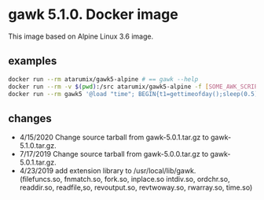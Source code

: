 # gawk 5.1.0. Docker image
This image based on Alpine Linux 3.6 image.

## examples
```sh
docker run --rm atarumix/gawk5-alpine # == gawk --help
docker run --rm -v $(pwd):/src atarumix/gawk5-alpine -f [SOME_AWK_SCRIPT] # current directory in the container is set to "/src".
docker run --rm gawk5 '@load "time"; BEGIN{t1=gettimeofday();sleep(0.5);t2=gettimeofday();print t2-t1}' # import extension and call it.
```

## changes
* 4/15/2020
Change source tarball from gawk-5.0.1.tar.gz to gawk-5.1.0.tar.gz.
* 7/17/2019
Change source tarball from gawk-5.0.0.tar.gz to gawk-5.0.1.tar.gz.
* 4/23/2019
add extension library to /usr/local/lib/gawk.  
(filefuncs.so, fnmatch.so, fork.so, inplace.so intdiv.so, ordchr.so, readdir.so, readfile,so, revoutput.so, revtwoway.so, rwarray.so, time.so)

